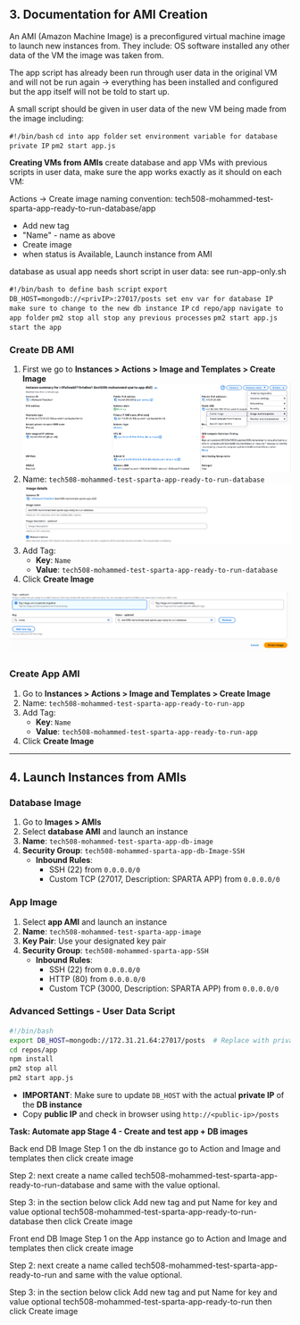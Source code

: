 ## 3. Documentation for AMI Creation
An AMI (Amazon Machine Image) is a preconfigured virtual machine image to launch new instances from. They include:
OS
software installed
any other data
of the VM the image was taken from.

The app script has already been run through user data in the original VM and will not be run again -> everything has been installed and configured but the app itself will not be told to start up.

A small script should be given in user data of the new VM being made from the image including:

`#!/bin/bash`
`cd into app folder`
`set environment variable for database private IP`
`pm2 start app.js`


**Creating VMs from AMIs**
create database and app VMs with previous scripts in user data, make sure the app works exactly as it should
on each VM:

Actions -> Create image
naming convention: tech508-mohammed-test-sparta-app-ready-to-run-database/app
- Add new tag
- "Name" - name as above
- Create image
- when status is Available, Launch instance from AMI

database as usual
app needs short script in user data:
see run-app-only.sh

`#!/bin/bash to define bash script`
`export DB_HOST=mongodb://<privIP>:27017/posts set env var for database IP`
`make sure to change to the new db instance IP`
`cd repo/app navigate to app folder`
`pm2 stop all stop any previous processes`
`pm2 start app.js start the app`



### Create DB AMI
1. First we go to **Instances > Actions > Image and Templates > Create Image**
![alt text](/Image%20folder/image-75.png)
1. Name: `tech508-mohammed-test-sparta-app-ready-to-run-database`
![alt text](/Image%20folder/image-76.png)
1. Add Tag:
   - **Key**: `Name`
   - **Value**: `tech508-mohammed-test-sparta-app-ready-to-run-database`
2. Click **Create Image**

![alt text](/Image%20folder/image-77.png)

### Create App AMI
1. Go to **Instances > Actions > Image and Templates > Create Image**
2. Name: `tech508-mohammed-test-sparta-app-ready-to-run-app`
3. Add Tag:
   - **Key**: `Name`
   - **Value**: `tech508-mohammed-test-sparta-app-ready-to-run-app`
4. Click **Create Image**

---

## 4. Launch Instances from AMIs

### Database Image
1. Go to **Images > AMIs**
2. Select **database AMI** and launch an instance
3. **Name**: `tech508-mohammed-test-sparta-app-db-image`
4. **Security Group**: `tech508-mohammed-sparta-app-db-Image-SSH`
   - **Inbound Rules**:
     - SSH (22) from `0.0.0.0/0`
     - Custom TCP (27017, Description: SPARTA APP) from `0.0.0.0/0`

### App Image
1. Select **app AMI** and launch an instance
2. **Name**: `tech508-mohammed-test-sparta-app-image`
3. **Key Pair**: Use your designated key pair
4. **Security Group**: `tech508-mohammed-sparta-app-SSH`
   - **Inbound Rules**:
     - SSH (22) from `0.0.0.0/0`
     - HTTP (80) from `0.0.0.0/0`
     - Custom TCP (3000, Description: SPARTA APP) from `0.0.0.0/0`

### Advanced Settings - User Data Script
```bash
#!/bin/bash
export DB_HOST=mongodb://172.31.21.64:27017/posts  # Replace with private IP of DB instance
cd repos/app
npm install
pm2 stop all
pm2 start app.js
```

- **IMPORTANT**: Make sure to update `DB_HOST` with the actual **private IP** of the **DB instance**
- Copy **public IP** and check in browser using `http://<public-ip>/posts`
 

 **Task: Automate app Stage 4 - Create and test app + DB images**
 
 Back end DB Image
 Step 1 on the db instance go to Action and Image and templates then click create image
 
 Step 2: next create a name called tech508-mohammed-test-sparta-app-ready-to-run-database and same with the value optional.
 
 Step 3: in the section below click Add new tag and put Name for key and value optional tech508-mohammed-test-sparta-app-ready-to-run-database then click Create image
  
 Front end DB Image
 Step 1 on the App instance go to Action and Image and templates then click create image
 
 Step 2: next create a name called tech508-mohammed-test-sparta-app-ready-to-run and same with the value optional.
 
 Step 3: in the section below click Add new tag and put Name for key and value optional tech508-mohammed-test-sparta-app-ready-to-run then click Create image
 
 
